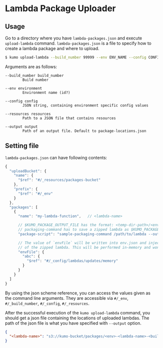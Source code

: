 
# Lambda Package Uploader

## Usage

Go to a directory where you have `lambda-packages.json` and execute `upload-lambda` command.
`lambda-packages.json` is a file to specify how to create a lambda package and where to upload.

```sh
$ kumo upload-lambda --build_number 99999 --env ENV_NAME --config CONFIG --resources RESOURCES --output OUTPUT
```

Arguments are as follows:

```
--build_number build_number
        Build number

--env environment
        Environment name (id?)

--config config
        JSON string, containing environment specific config values

--resources resources
        Path to a JSON file that contains resources

--output output
        Path of an output file. Default to package-locations.json
```


## Setting file

`lambda-packages.json` can have following contents:

```js
{
  "uploadBucket": {
    "name": {
      "$ref": "#/_resources/packages-bucket"
    },
    "prefix": {
      "$ref": "#/_env"
    }
  },
  "packages": [
    {
      "name": "my-lambda-function",   // <lambda-name>

      // $KUMO_PACKAGE_OUTPUT_FILE has the format: <temp-dir-path>/<env>-<lambda-name>-<build_number>.zip
      // packaging-command has to save a zipped lambda as $KUMO_PACKAGE_OUTPUT_FILE
      "package-script": "sample-packaging-command /path/to/lambda --output $KUMO_PACKAGE_OUTPUT_FILE",

      // The value of `envFile` will be written into env.json and injected into the root level
      // of the zipped lambda. This will be performed in-memory and won't be written into a file
      "envFile": {
        "abc": {
          "$ref": "#/_config/lambdas/updates/memory"
        }
      }
    }
  ]
}
```

By using the json scheme reference, you can access the values given as the command line arguments.
They are accessible via `#/_env`, `#/_build_number`, `#/_config`, `#/_resources`.

After the successful execution of the `kumo upload-lambda` command, you should get a json file containing
the locations of uploaded lambdas. The path of the json file is what you have specified with `--output` option.

```json
{
  "<lambda-name>": "s3://kumo-bucket/packages/<env>-<lambda-name>-<build_number>.zip"
}
```
